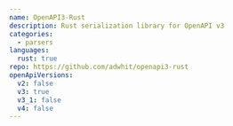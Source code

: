 ```yaml
---
name: OpenAPI3-Rust
description: Rust serialization library for OpenAPI v3
categories:
  - parsers
languages:
  rust: true
repo: https://github.com/adwhit/openapi3-rust
openApiVersions:
  v2: false
  v3: true
  v3_1: false
  v4: false
---
```

